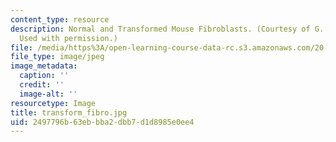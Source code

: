 ```yaml
---
content_type: resource
description: Normal and Transformed Mouse Fibroblasts. (Courtesy of G. Stephen Martin.
  Used with permission.)
file: /media/https%3A/open-learning-course-data-rc.s3.amazonaws.com/20-109-laboratory-fundamentals-in-biological-engineering-fall-2007/2497796b63ebbba2dbb7d1d8985e0ee4_transform_fibro.jpg
file_type: image/jpeg
image_metadata:
  caption: ''
  credit: ''
  image-alt: ''
resourcetype: Image
title: transform_fibro.jpg
uid: 2497796b-63eb-bba2-dbb7-d1d8985e0ee4
---
```


